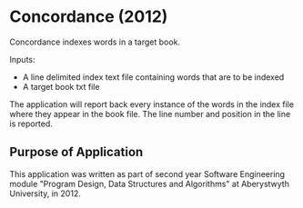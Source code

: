 # Concordance (2012)

Concordance indexes words in a target book.

Inputs:
- A line delimited index text file containing words that are to be indexed
- A target book txt file

The application will report back every instance of the words in the index file where they appear in the book file. The line number and position in the line is reported.

## Purpose of Application

This application was written as part of second year Software Engineering module "Program Design, Data Structures and Algorithms" at Aberystwyth University, in 2012.